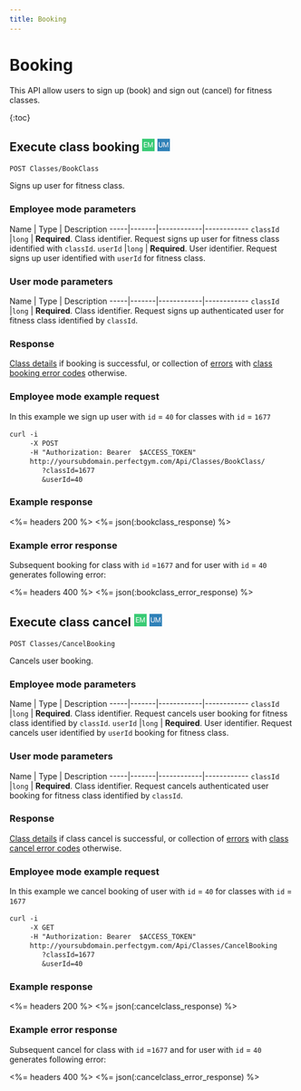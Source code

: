 ```yaml
---
title: Booking
---
```


# Booking

This API allow users to sign up (book) and sign out (cancel) for fitness classes.

{:toc}


## Execute class booking ![alt text][EM] ![alt text][UM]

    POST Classes/BookClass

Signs up user for fitness class.


### Employee mode parameters 

Name         | Type       | Description
-----|-------|------------|------------
`classId`    |`long`      | **Required**. Class identifier. Request signs up user for fitness class identified with `classId`.
`userId`     |`long`      | **Required**. User identifier.  Request signs up user identified with `userId` for fitness class.


### User mode parameters 

Name         | Type       | Description
-----|-------|------------|------------
`classId`    |`long`      | **Required**. Class identifier. Request signs up authenticated user for fitness class identified by `classId`.



### Response

[Class details][UserClassProperties] if booking is successful, or collection of [errors][Error] 
with [class booking error codes][ClassBookingErrorCode] otherwise.


### Employee mode example request

In this example we sign up user with `id` = `40` for classes with `id` = `1677`

``` command-line
curl -i 
     -X POST 
     -H "Authorization: Bearer  $ACCESS_TOKEN"  
     http://yoursubdomain.perfectgym.com/Api/Classes/BookClass/
     	?classId=1677
     	&userId=40
```


### Example response

<%= headers 200 %>
<%= json(:bookclass_response) %>


### Example error response

Subsequent booking for class with `id` =`1677` and for user with `id` = `40` generates following error:

<%= headers 400 %>
<%= json(:bookclass_error_response) %>




## Execute class cancel ![alt text][EM] ![alt text][UM]

    POST Classes/CancelBooking

Cancels user booking.


### Employee mode parameters

Name         | Type       | Description
-----|-------|------------|------------
`classId`    |`long`      | **Required**. Class identifier. Request cancels user booking for fitness class identified by `classId`.
`userId`     |`long`      | **Required**. User identifier.  Request cancels user identified by `userId` booking for fitness class.


### User mode parameters

Name         | Type       | Description
-----|-------|------------|------------
`classId`    |`long`      | **Required**. Class identifier. Request cancels authenticated user booking for fitness class identified by `classId`.



### Response

[Class details][UserClassProperties] if class cancel is successful, or collection of [errors][Error] 
with [class cancel error codes][ClassCancelErrorCode] otherwise.


### Employee mode example request

In this example we cancel booking of user with `id` = `40` for classes with `id` = `1677`

``` command-line
curl -i 
     -X GET 
     -H "Authorization: Bearer  $ACCESS_TOKEN"  
     http://yoursubdomain.perfectgym.com/Api/Classes/CancelBooking
     	?classId=1677
     	&userId=40
```


### Example response

<%= headers 200 %>
<%= json(:cancelclass_response) %>


### Example error response

Subsequent cancel for class with `id` =`1677` and for user with `id` = `40` generates following error:

<%= headers 400 %>
<%= json(:cancelclass_error_response) %>



[ClassesTypes]:  /api/classes/classestypes#properties
[UserClassProperties]: /api/classes/userclasses#properties
[Error]: /appendix/datatypes/error
[ClassBookingErrorCode]: /appendix/errorcodes/classbookingerrorcode
[ClassCancelErrorCode]: /appendix/errorcodes/classcancelerrorcode

[EM]: /assets/images/employee.png "Employee mode"
[UM]: /assets/images/user.png "User mode"
